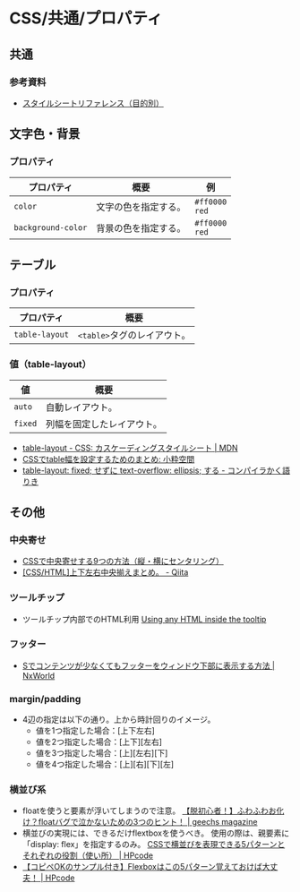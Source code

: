 # CSS/共通/プロパティ

## 共通

### 参考資料

- [スタイルシートリファレンス（目的別）](http://www.htmq.com/style/)

## 文字色・背景

### プロパティ

| プロパティ         | 概要                 | 例                   |
| ------------------ | -------------------- | -------------------- |
| `color`            | 文字の色を指定する。 | `#ff0000`<br />`red` |
| `background-color` | 背景の色を指定する。 | `#ff0000`<br />`red` |

## テーブル

### プロパティ

| プロパティ     | 概要                        |
| -------------- | --------------------------- |
| `table-layout` | `<table>`タグのレイアウト。 |

### 値（table-layout）

| 値      | 概要                       |
| ------- | -------------------------- |
| `auto`  | 自動レイアウト。           |
| `fixed` | 列幅を固定したレイアウト。 |

- [table-layout - CSS: カスケーディングスタイルシート | MDN](https://developer.mozilla.org/ja/docs/Web/CSS/table-layout)
- [CSSでtable幅を設定するためのまとめ: 小粋空間](http://www.koikikukan.com/archives/2012/08/20-005555.php)
- [table-layout: fixed; せずに text-overflow: ellipsis; する - コンパイラかく語りき](https://chuckwebtips.hatenablog.com/entry/2017/07/09/183527)

## その他

### 中央寄せ

- [CSSで中央寄せする9つの方法（縦・横にセンタリング）](https://saruwakakun.com/html-css/basic/centering)
- [[CSS/HTML]上下左右中央揃えまとめ。 - Qiita](https://qiita.com/super-mana-chan/items/0d35a0b9ac1bf97593c8)

### ツールチップ

- ツールチップ内部でのHTML利用
  [Using any HTML inside the tooltip](http://memopad.bitter.jp/web/jQuery/jQueryTools/demos/tooltip/any-html.html)

### フッター

- [Sでコンテンツが少なくてもフッターをウィンドウ下部に表示する方法 | NxWorld](https://www.nxworld.net/tips/css-sticky-footer.html)

### margin/padding

- 4辺の指定は以下の通り。上から時計回りのイメージ。
  - 値を1つ指定した場合：[上下左右]
  - 値を2つ指定した場合：[上下][左右]
  - 値を3つ指定した場合：[上][左右][下]
  - 値を4つ指定した場合：[上][右][下][左]

### 横並び系

- floatを使うと要素が浮いてしまうので注意。
  [【脱初心者！】ふわふわお化け？floatバグで泣かないための3つのヒント！ | geechs magazine](https://geechs-magazine.com/tag/lifehack/20161005_1)
- 横並びの実現には、できるだけflextboxを使うべき。
  使用の際は、親要素に「display: flex」を指定するのみ。
  [CSSで横並びを表現できる5パターンとそれぞれの役割（使い所） | HPcode](https://haniwaman.com/side-by-side/)
- [【コピペOKのサンプル付き】Flexboxはこの5パターン覚えておけば大丈夫！ | HPcode](https://haniwaman.com/flexbox/)
